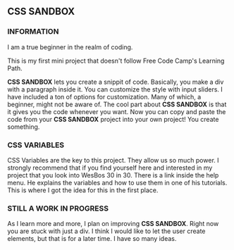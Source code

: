 ## CSS SANDBOX

### INFORMATION
I am a true beginner in the realm of coding.  

This is my first mini project that doesn't follow Free Code Camp's Learning
Path.  

**CSS SANDBOX** lets you create a snippit of code.  Basically, you make a div
with a paragraph inside it.  You can customize the style with input sliders.  I
have included a ton of options for customization.  Many of which, a beginner,
might not be aware of.  The cool part about **CSS SANDBOX** is that it gives
you the code whenever you want.  Now you can copy and paste the code from your
**CSS SANDBOX** project into your own project!  You create something.
### CSS VARIABLES
CSS Variables are the key to this project.  They allow us so much power.  I 
strongly recommend that if you find yourself here and interested in my project
that you look into WesBos 30 in 30.  There is a link inside the help menu.  He
explains the variables and how to use them in one of his tutorials.  This is 
where I got the idea for this in the first place.

### STILL A WORK IN PROGRESS
As I learn more and more, I plan on improving **CSS SANDBOX**.  Right now you
are stuck with just a div.  I think I would like to let the user create elements,
but that is for a later time.  I have so many ideas.
